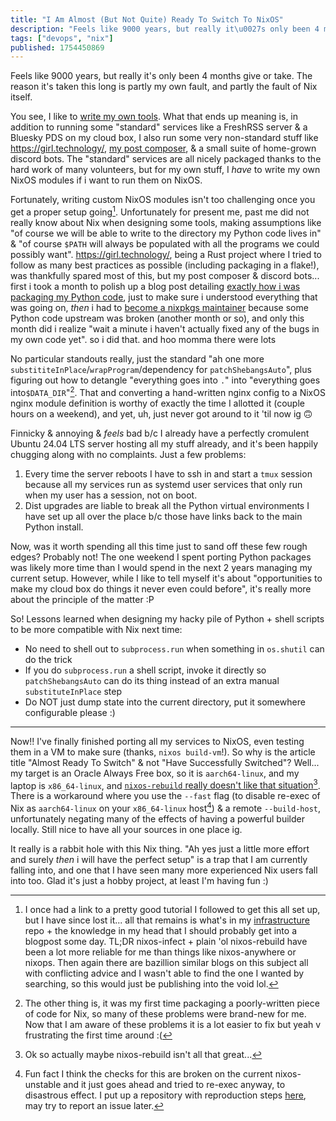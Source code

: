 ```yaml
---
title: "I Am Almost (But Not Quite) Ready To Switch To NixOS"
description: "Feels like 9000 years, but really it\u0027s only been 4 months give or take. The reason it\u0027s taken this long is partly my own fault, and partl..."
tags: ["devops", "nix"]
published: 1754450869
---
```


Feels like 9000 years, but really it's only been 4 months give or take. The reason it's taken this long is partly my own fault, and partly the fault of Nix itself.

You see, I like to [write my own tools](https://wolfgirl.dev/blog/2024-09-28-write-your-own-tools/). What that ends up meaning is, in addition to running some "standard" services like a FreshRSS server & a Bluesky PDS on my cloud box, I also run some very non-standard stuff like <https://girl.technology/>, [my post composer](https://wolfgirl.dev/blog/2024-11-08-what-if-anyone-could-use-my-post-composer-/), & a small suite of home-grown discord bots. The "standard" services are all nicely packaged thanks to the hard work of many volunteers, but for my own stuff, I _have_ to write my own NixOS modules if i want to run them on NixOS.

Fortunately, writing custom NixOS modules isn't too challenging once you get a proper setup going[^getting-a-proper-setup]. Unfortunately for present me, past me did not really know about Nix when designing some tools, making assumptions like "of course we will be able to write to the directory my Python code lives in" & "of course `$PATH` will always be populated with all the programs we could possibly want". <https://girl.technology/>, being a Rust project where I tried to follow as many best practices as possible (including packaging in a flake!), was thankfully spared most of this, but my post composer & discord bots... first i took a month to polish up a blog post detailing [exactly how i was packaging my Python code](https://wolfgirl.dev/blog/2025-05-15-packaging-multiple-dependent-python-modules-using-hatch-nix/), just to make sure i understood everything that was going on, _then_ i had to [become a nixpkgs maintainer](https://wolfgirl.dev/blog/2025-06-07-i-m-a-nixpkgs-maintainer-now/) because some Python code upstream was broken (another month or so), and only this month did i realize "wait a minute i haven't actually fixed any of the bugs in my own code yet". so i did that. and hoo momma there were lots

No particular standouts really, just the standard "ah one more `substititeInPlace`/`wrapProgram`/dependency for `patchShebangsAuto`", plus figuring out how to detangle "everything goes into `.`" into "everything goes into`$DATA_DIR`"[^on-standard-stuff].  That and converting a hand-written nginx config to a NixOS nginx module definition is worthy of exactly the time I allotted it (couple hours on a weekend), and yet, uh, just never got around to it 'til now ig 🙃

Finnicky & annoying & _feels_ bad b/c I already have a perfectly cromulent Ubuntu 24.04 LTS server hosting all my stuff already, and it's been happily chugging along with no complaints. Just a few problems:

1. Every time the server reboots I have to ssh in and start a `tmux` session because all my services run as systemd user services that only run when my user has a session, not on boot.
2. Dist upgrades are liable to break all the Python virtual environments I have set up all over the place b/c those have links back to the main Python install.

Now, was it worth spending all this time just to sand off these few rough edges? Probably not! The one weekend I spent porting Python packages was likely more time than I would spend in the next 2 years managing my current setup. However, while I like to tell myself it's about "opportunities to make my cloud box do things it never even could before", it's really more about the principle of the matter :P

So! Lessons learned when designing my hacky pile of Python + shell scripts to be more compatible with Nix next time:
* No need to shell out to `subprocess.run` when something in `os.shutil` can do the trick
* If you do `subprocess.run` a shell script, invoke it directly so `patchShebangsAuto` can do its thing instead of an extra manual `substituteInPlace` step
* Do NOT just dump state into the current directory, put it somewhere configurable please :)

---

Now!! I've finally finished porting all my services to NixOS, even testing them in a VM to make sure (thanks, `nixos build-vm`!). So why is the article title "Almost Ready To Switch" & not "Have Successfully Switched"? Well... my target is an Oracle Always Free box, so it is `aarch64-linux`, and my laptop is `x86_64-linux`, and [`nixos-rebuild` really doesn't like that situation](https://github.com/NixOS/nixpkgs/issues/177873)[^nixos-rebuild]. There is a workaround where you use the `--fast` flag (to disable re-exec of Nix as `aarch64-linux` on your `x86_64-linux` host[^reexec-bug]) & a remote `--build-host`, unfortunately negating many of the effects of having a powerful builder locally. Still nice to have all your sources in one place ig.

It really is a rabbit hole with this Nix thing. "Ah yes just a little more effort and surely _then_ i will have the perfect setup" is a trap that I am currently falling into, and one that I have seen many more experienced Nix users fall into too. Glad it's just a hobby project, at least I'm having fun :)

[^getting-a-proper-setup]: I once had a link to a pretty good tutorial I followed to get this all set up, but I have since lost it... all that remains is what's in my [infrastructure](https://github.com/p0lyw0lf/infrastructure/tree/main/nixos) repo + the knowledge in my head that I should probably get into a blogpost some day. TL;DR nixos-infect + plain 'ol nixos-rebuild[^nixos-rebuild] have been a lot more reliable for me than things like nixos-anywhere or nixops. Then again there are bazillion similar blogs on this subject all with conflicting advice and I wasn't able to find the one I wanted by searching, so this would just be publishing into the void lol.
[^on-standard-stuff]: The other thing is, it was my first time packaging a poorly-written piece of code for Nix, so many of these problems were brand-new for me. Now that I am aware of these problems it is a lot easier to fix but yeah v frustrating the first time around :(
[^nixos-rebuild]: Ok so actually maybe nixos-rebuild isn't all that great...
[^reexec-bug]: Fun fact I think the checks for this are broken on the current nixos-unstable and it just goes ahead and tried to re-exec anyway, to disastrous effect. I put up a repository with reproduction steps [here](https://github.com/p0lyw0lf/nixos-rebuild-bug-repro), may try to report an issue later.